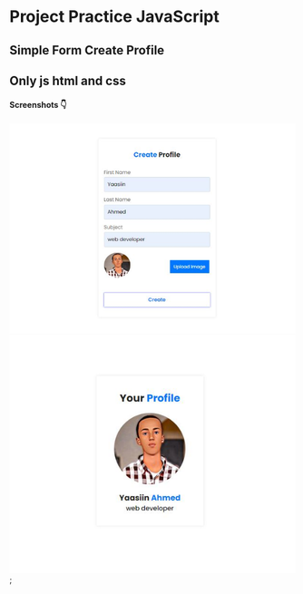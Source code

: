 # Project Practice JavaScript 
## Simple Form Create Profile 
## Only js html and css 

#### Screenshots 👇

![](./form.JPG)
![](./profile.JPG);